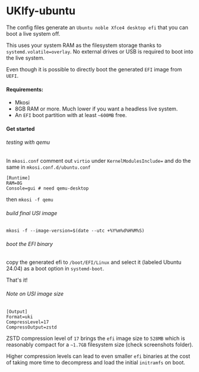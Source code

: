 # UKIfy-ubuntu

The config files generate an `Ubuntu noble Xfce4 desktop efi` that you can boot a live system off. 

This uses your system RAM as the filesystem storage thanks to `systemd.volatile=overlay`. No external drives or USB is required to boot into the live system. 

Even though it is possible to directly boot the generated `EFI` image from `UEFI`.

#### Requirements:
- Mkosi
- 8GB RAM or more. Much lower if you want a headless live system.
- An `EFI` boot partition with at least `~600MB` free.

#### Get started
###### testing with qemu

In `mkosi.conf` comment out `virtio` under `KernelModulesInclude=`
and do the same in `mkosi.conf.d/ubuntu.conf`
```
[Runtime]
RAM=8G
Console=gui # need qemu-desktop
```
then `mkosi -f qemu`

###### build final USI image

`mkosi -f --image-version=$(date --utc +%Y%m%d%H%M%S)`

###### boot the EFI binary
copy the generated efi to `/boot/EFI/Linux` and select it (labeled Ubuntu 24.04) as a boot option in `systemd-boot`.

That's it!

###### Note on USI image size
```
[Output]
Format=uki
CompressLevel=17
CompressOutput=zstd
```
ZSTD compression level of `17` brings the `efi` image size to `528MB` which is reasonably compact for a `~1.7GB` filesystem size (check screenshots folder). 

Higher compression levels can lead to even smaller `efi` binaries at the cost of taking more time to decompress and load the initial `initramfs` on boot.
